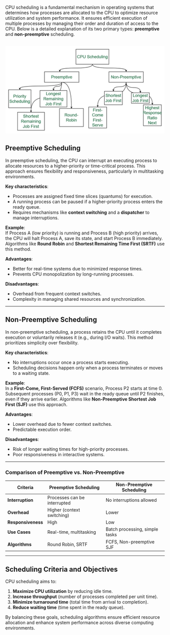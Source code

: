 CPU scheduling is a fundamental mechanism in operating systems that determines how processes are allocated to the CPU to optimize resource utilization and system performance. It ensures efficient execution of multiple processes by managing their order and duration of access to the CPU. Below is a detailed explanation of its two primary types: **preemptive** and **non-preemptive** scheduling.

## ![CPU Scheduling](image.png)

## Preemptive Scheduling

In preemptive scheduling, the CPU can interrupt an executing process to allocate resources to a higher-priority or time-critical process. This approach ensures flexibility and responsiveness, particularly in multitasking environments.

**Key characteristics**:

- Processes are assigned fixed time slices (quantums) for execution.
- A running process can be paused if a higher-priority process enters the ready queue.
- Requires mechanisms like **context switching** and a **dispatcher** to manage interruptions.

**Example**:  
If Process A (low priority) is running and Process B (high priority) arrives, the CPU will halt Process A, save its state, and start Process B immediately. Algorithms like **Round Robin** and **Shortest Remaining Time First (SRTF)** use this method.

**Advantages**:

- Better for real-time systems due to minimized response times.
- Prevents CPU monopolization by long-running processes.

**Disadvantages**:

- Overhead from frequent context switches.
- Complexity in managing shared resources and synchronization.

---

## Non-Preemptive Scheduling

In non-preemptive scheduling, a process retains the CPU until it completes execution or voluntarily releases it (e.g., during I/O waits). This method prioritizes simplicity over flexibility.

**Key characteristics**:

- No interruptions occur once a process starts executing.
- Scheduling decisions happen only when a process terminates or moves to a waiting state.

**Example**:  
In a **First-Come, First-Served (FCFS)** scenario, Process P2 starts at time 0. Subsequent processes (P0, P1, P3) wait in the ready queue until P2 finishes, even if they arrive earlier. Algorithms like **Non-Preemptive Shortest Job First (SJF)** use this approach.

**Advantages**:

- Lower overhead due to fewer context switches.
- Predictable execution order.

**Disadvantages**:

- Risk of longer waiting times for high-priority processes.
- Poor responsiveness in interactive systems.

---

### Comparison of Preemptive vs. Non-Preemptive

| Criteria           | Preemptive Scheduling        | Non-Preemptive Scheduling      |
| ------------------ | ---------------------------- | ------------------------------ |
| **Interruption**   | Processes can be interrupted | No interruptions allowed       |
| **Overhead**       | Higher (context switching)   | Lower                          |
| **Responsiveness** | High                         | Low                            |
| **Use Cases**      | Real-time, multitasking      | Batch processing, simple tasks |
| **Algorithms**     | Round Robin, SRTF            | FCFS, Non-preemptive SJF       |

---

## Scheduling Criteria and Objectives

CPU scheduling aims to:

1. **Maximize CPU utilization** by reducing idle time.
2. **Increase throughput** (number of processes completed per unit time).
3. **Minimize turnaround time** (total time from arrival to completion).
4. **Reduce waiting time** (time spent in the ready queue).

By balancing these goals, scheduling algorithms ensure efficient resource allocation and enhance system performance across diverse computing environments.
